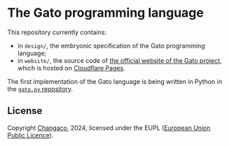 # The Gato programming language

This repository currently contains:

- in `design/`, the embryonic specification of the Gato programming language;
- in `website/`, the source code of [the official website of the Gato project](https://gato-lang.dev/), which is hosted on [Cloudflare Pages](https://pages.cloudflare.com/).

The first implementation of the Gato language is being written in Python in the [`gato.py` repository](https://github.com/gato-lang/gato.py).

## License

Copyright [Changaco](https://github.com/Changaco), 2024, licensed under the EUPL ([European Union Public Licence](https://choosealicense.com/licenses/eupl-1.2/)).
